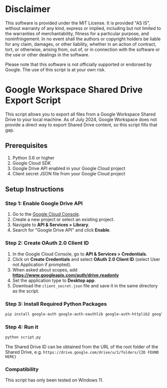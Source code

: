 # Disclaimer

This software is provided under the MIT License. It is provided "AS IS", without warranty of any kind, express or implied, including but not limited to the warranties of merchantability, fitness for a particular purpose, and noninfringement. In no event shall the authors or copyright holders be liable for any claim, damages, or other liability, whether in an action of contract, tort, or otherwise, arising from, out of, or in connection with the software or the use or other dealings in the software.

Please note that this software is not officially supported or endorsed by Google. The use of this script is at your own risk.

# Google Workspace Shared Drive Export Script

This script allows you to export all files from a Google Workspace Shared Drive to your local machine. As of July 2024, Google Workspace does not provide a direct way to export Shared Drive content, so this script fills that gap.

## Prerequisites

1. Python 3.6 or higher
2. Google Cloud SDK
3. Google Drive API enabled in your Google Cloud project
4. Client secret JSON file from your Google Cloud project

## Setup Instructions

### Step 1: Enable Google Drive API

1. Go to the [Google Cloud Console](https://console.cloud.google.com/).
2. Create a new project or select an existing project.
3. Navigate to **API & Services > Library**.
4. Search for "Google Drive API" and click **Enable**.

### Step 2: Create OAuth 2.0 Client ID

1. In the Google Cloud Console, go to **API & Services > Credentials**.
2. Click on **Create Credentials** and select **OAuth 2.0 Client ID** (select User not Application if prompted).
3. When asked about scopes, add **https://www.googleapis.com/auth/drive.readonly**
4. Set the application type to **Desktop app**.
5. Download the `client_secret.json` file and save it in the same directory as the script.

### Step 3: Install Required Python Packages

```sh
pip install google-auth google-auth-oauthlib google-auth-httplib2 google-api-python-client
```

### Step 4: Run it
```sh
python script.py
```

The Shared Drive ID can be obtained from the URL of the root folder of the Shared Drive, e.g. `https://drive.google.com/drive/u/1/folders/{ID FOUND HERE}` 

### Compatibility

This script has only been tested on Windows 11.
